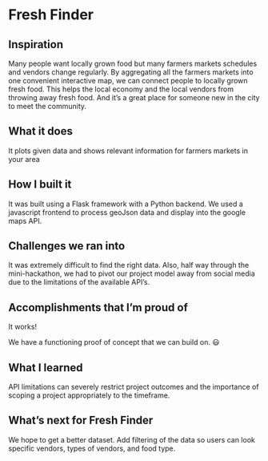 # Fresh Finder
## Inspiration
Many people want locally grown food but many farmers markets schedules and vendors change regularly. By aggregating all the farmers markets into one convenient interactive map, we can connect people to locally grown fresh food. This helps the local economy and the local vendors from throwing away fresh food. And it’s a great place for someone new in the city to meet the community.

## What it does
It plots given data and shows relevant information for farmers markets in your area

## How I built it
It was built using a Flask framework with a Python backend. We used a javascript frontend to process geoJson data and display into the google maps API.

## Challenges we ran into
It was extremely difficult to find the right data. Also, half way through the mini-hackathon, we had to pivot our project model away from social media due to the limitations of the available API’s.

## Accomplishments that I’m proud of
It works!

We have a functioning proof of concept that we can build on. :smiley:

## What I learned
API limitations can severely restrict project outcomes and the importance of scoping a project appropriately to the timeframe.

## What’s next for Fresh Finder
We hope to get a better dataset. Add filtering of the data so users can look specific vendors, types of vendors, and food type.
